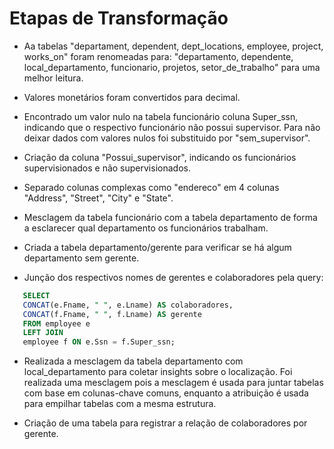 # Etapas de Transformação

- Aa tabelas "departament, dependent, dept_locations, employee, project, works_on" foram renomeadas para: "departamento, dependente, local_departamento, funcionario, projetos, setor_de_trabalho" para uma melhor leitura.

- Valores monetários foram convertidos para decimal.

- Encontrado um valor nulo na tabela funcionário coluna Super_ssn, indicando que o respectivo funcionário não possui supervisor. Para não deixar dados com valores nulos foi substituido por "sem_supervisor".

- Criação da coluna "Possui_supervisor", indicando os funcionários supervisionados e não supervisionados.

- Separado colunas complexas como "endereco" em 4 colunas "Address", "Street", "City" e "State".

- Mesclagem da tabela funcionário com a tabela departamento de forma a esclarecer qual departamento os funcionários trabalham. 

- Criada a tabela departamento/gerente para verificar se há algum departamento sem gerente.

- Junção dos respectivos nomes de gerentes e colaboradores pela query:
 ```sql 
    SELECT
    CONCAT(e.Fname, " ", e.Lname) AS colaboradores, 
    CONCAT(f.Fname, " ", f.Lname) AS gerente
    FROM employee e 
    LEFT JOIN 
    employee f ON e.Ssn = f.Super_ssn;
```
- Realizada a mesclagem da tabela departamento com local_departamento para coletar insights sobre o localização. Foi realizada uma mesclagem pois a mesclagem é usada para juntar tabelas com base em colunas-chave comuns, enquanto a atribuição é usada para empilhar tabelas com a mesma estrutura.

- Criação de uma tabela para registrar a relação de colaboradores por gerente.

